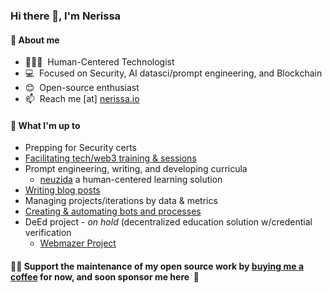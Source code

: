 <h3> Hi there 👋, I'm Nerissa</h3>

#### 📃 About me
- 👩🏽‍💻  &nbsp;Human-Centered Technologist
- 💻  &nbsp;Focused on Security, AI datasci/prompt engineering, and Blockchain
- 😊  &nbsp;Open-source enthusiast
- 📫  &nbsp;Reach me [at] [nerissa.io](https://www.nerissa.io)

#### 🌱 What I'm up to
- Prepping for Security certs
- [Facilitating tech/web3 training & sessions](https://neuzida.io)
- Prompt engineering, writing, and developing curricula 
  - [neuzida](https://neuzida.io) a human-centered learning solution
- [Writing blog posts](https://nerissa.io) 
- Managing projects/iterations by data & metrics
- [Creating & automating bots and processes](https://neuzida.io)
- DeEd project - _on hold_ (decentralized education solution w/credential verification 
    - [Webmazer Project](https://neuzida.io)

#### 👩‍💻&nbsp;Support the maintenance of my open source work by [buying me a coffee](https://www.buymeacoffee.com/Nerissa.io ) for now, and soon sponsor me here &nbsp;🤗
